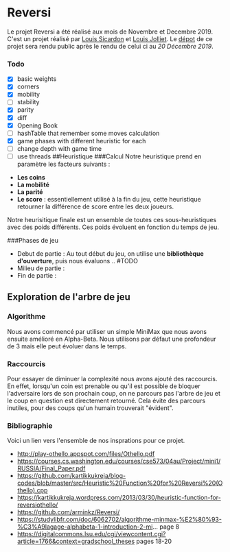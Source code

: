 # Reversi
Le projet Reversi a été réalisé aux mois de Novembre et Decembre 2019. C'est un projet réalisé par [Louis Sicardon](https://github.com/louissicardon) et [Louis Jolliet](https://github.com/ljolliet/). Le [dépot](https://github.com/ljolliet/Reversi) de ce projet 
sera rendu public après le rendu de celui ci au *20 Décembre 2019*.

### Todo
- [x] basic weights
- [x] corners
- [x] mobility
- [ ] stability
- [x] parity
- [x] diff
- [x] Opening Book
- [ ] hashTable that remember some moves calculation
- [x] game phases with different heuristic for each
- [ ] change depth with game time
- [ ] use threads
##Heuristique
###Calcul
Notre heuristique prend en paramètre les facteurs suivants : 
- **Les coins** 
- **La mobilité** 
- **La parité**
- **Le score** :  essentiellement utilisé à la fin du jeu, cette heuristique retourner la différence de score entre les deux joueurs.

Notre heurisitique finale est un ensemble de toutes ces sous-heuristiques avec des poids différents. Ces poids évoluent en fonction du temps de jeu.

###Phases de jeu
- Debut de partie : Au tout début du jeu, on utilise une **bibliothèque d'ouverture**, puis nous évaluons .. #TODO
- Milieu de partie :
- Fin de partie :
 
## Exploration de l'arbre de jeu
### Algorithme
Nous avons commencé par utiliser un simple MiniMax que nous avons ensuite amélioré en Alpha-Beta.
Nous utilisons par défaut une profondeur de 3 mais elle peut évoluer dans le temps.

### Raccourcis
Pour essayer de diminuer la complexité nous avons ajouté des raccourcis. En effet, lorsqu'un coin est prenable ou qu'il est possible de bloquer l'adversaire lors de son prochain coup, on ne parcours pas l'arbre de jeu
et le coup en question est directement retourné. Cela évite des parcours inutiles, pour des coups qu'un humain trouverait "évident". 
### Bibliographie
Voici un lien vers l'ensemble de nos insprations pour ce projet.
- http://play-othello.appspot.com/files/Othello.pdf
- https://courses.cs.washington.edu/courses/cse573/04au/Project/mini1/RUSSIA/Final_Paper.pdf
- https://github.com/kartikkukreja/blog-codes/blob/master/src/Heuristic%20Function%20for%20Reversi%20(Othello).cpp
- https://kartikkukreja.wordpress.com/2013/03/30/heuristic-function-for-reversiothello/
- https://github.com/arminkz/Reversi/
- https://studylibfr.com/doc/6062702/algorithme-minmax-%E2%80%93-%C3%A9lagage-alphabeta-1-introduction-2-mi... page 8
- https://digitalcommons.lsu.edu/cgi/viewcontent.cgi?article=1766&context=gradschool_theses pages 18-20
